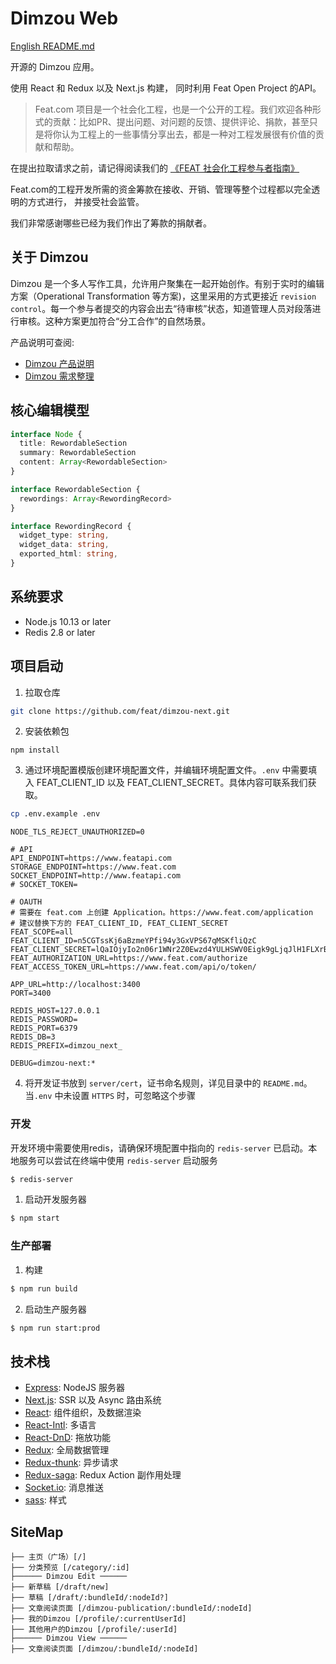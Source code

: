 # Dimzou Web

[English README.md](./README-en.md)

开源的 Dimzou 应用。

使用 React 和 Redux 以及 Next.js 构建， 同时利用 Feat Open Project 的API。

> Feat.com 项目是一个社会化工程，也是一个公开的工程。我们欢迎各种形式的贡献：比如PR、提出问题、对问题的反馈、提供评论、捐款，甚至只是将你认为工程上的一些事情分享出去，都是一种对工程发展很有价值的贡献和帮助。

在提出拉取请求之前，请记得阅读我们的 [《FEAT 社会化工程参与者指南》](https://www.featapi.com/guides/contribution/)

Feat.com的工程开发所需的资金筹款在接收、开销、管理等整个过程都以完全透明的方式进行， 并接受社会监管。 

我们非常感谢哪些已经为我们作出了筹款的捐献者。

## 关于 Dimzou

Dimzou 是一个多人写作工具，允许用户聚集在一起开始创作。有别于实时的编辑方案（Operational Transformation 等方案)，这里采用的方式更接近 `revision control`。每一个参与者提交的内容会出去“待审核”状态，知道管理人员对段落进行审核。这种方案更加符合“分工合作”的自然场景。

产品说明可查阅: 

- [Dimzou 产品说明](https://www.openwriter.com/dimzou-publication/246/269)
- [Dimzou 需求整理](https://www.feat.com/draft/108309/108657)

## 核心编辑模型

```typescript
interface Node {
  title: RewordableSection
  summary: RewordableSection
  content: Array<RewordableSection>
}

interface RewordableSection {
  rewordings: Array<RewordingRecord>
}

interface RewordingRecord {
  widget_type: string,
  widget_data: string,
  exported_html: string, 
}
```

## 系统要求
* Node.js 10.13 or later
* Redis 2.8 or later

## 项目启动

1. 拉取仓库

  ```bash
  git clone https://github.com/feat/dimzou-next.git
  ```

2. 安装依赖包

  ```
  npm install
  ```

3. 通过环境配置模版创建环境配置文件，并编辑环境配置文件。`.env` 中需要填入 FEAT_CLIENT_ID 以及 FEAT_CLIENT_SECRET。具体内容可联系我们获取。

  ```bash
  cp .env.example .env
  ```

  ```
  NODE_TLS_REJECT_UNAUTHORIZED=0

  # API
  API_ENDPOINT=https://www.featapi.com
  STORAGE_ENDPOINT=https://www.feat.com
  SOCKET_ENDPOINT=http://www.featapi.com
  # SOCKET_TOKEN=

  # OAUTH
  # 需要在 feat.com 上创建 Application。https://www.feat.com/application
  # 建议替换下方的 FEAT_CLIENT_ID, FEAT_CLIENT_SECRET
  FEAT_SCOPE=all
  FEAT_CLIENT_ID=n5CGTssKj6aBzmeYPfi94y3GxVPS67qMSKfliQzC
  FEAT_CLIENT_SECRET=lQaIOjyIo2n06r1WNr2Z0Ewzd4YULHSWV0Eigk9gLjqJlH1FLXrBJJfWm2galtcZHyCkcuve2vJdNPI6d2ZpkQM1YmUN2U9QExACXm6Y6dm7kq3163hetamfccWn72KM
  FEAT_AUTHORIZATION_URL=https://www.feat.com/authorize
  FEAT_ACCESS_TOKEN_URL=https://www.feat.com/api/o/token/

  APP_URL=http://localhost:3400
  PORT=3400

  REDIS_HOST=127.0.0.1
  REDIS_PASSWORD=
  REDIS_PORT=6379
  REDIS_DB=3
  REDIS_PREFIX=dimzou_next_

  DEBUG=dimzou-next:*
  ```

4. 将开发证书放到 `server/cert`，证书命名规则，详见目录中的 `README.md`。当`.env` 中未设置 `HTTPS` 时，可忽略这个步骤

### 开发

开发环境中需要使用redis，请确保环境配置中指向的 `redis-server` 已启动。本地服务可以尝试在终端中使用 `redis-server` 启动服务

```bash
$ redis-server
```

1. 启动开发服务器

  ```bash
  $ npm start
  ```

### 生产部署

1. 构建

  ```bash
  $ npm run build
  ```

2. 启动生产服务器

  ```bash
  $ npm run start:prod
  ```

## 技术栈

- [Express](https://expressjs.com/en/api.html): NodeJS 服务器
- [Next.js](https://nextjs.org/): SSR 以及 Async 路由系统
- [React](https://reactjs.org/): 组件组织，及数据渲染
- [React-Intl](https://formatjs.io/docs/react-intl/): 多语言
- [React-DnD](https://react-dnd.github.io/react-dnd/): 拖放功能
- [Redux](https://redux.js.org/): 全局数据管理
- [Redux-thunk](https://github.com/reduxjs/redux-thunk): 异步请求
- [Redux-saga](https://redux-saga.js.org/): Redux Action 副作用处理
- [Socket.io](https://socket.io/): 消息推送
- [sass](https://sass-lang.com/): 样式

## SiteMap

```
├── 主页（广场）[/]
├── 分类预览 [/category/:id]
├────── Dimzou Edit ──────
├── 新草稿 [/draft/new]
├── 草稿 [/draft/:bundleId/:nodeId?]
├── 文章阅读页面 [/dimzou-publication/:bundleId/:nodeId]
├── 我的Dimzou [/profile/:currentUserId]
├── 其他用户的Dimzou [/profile/:userId]
├────── Dimzou View ──────
├── 文章阅读页面 [/dimzou/:bundleId/:nodeId]
```

